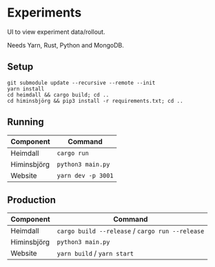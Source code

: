 # Experiments

UI to view experiment data/rollout.

Needs Yarn, Rust, Python and MongoDB.

## Setup

```
git submodule update --recursive --remote --init
yarn install
cd heimdall && cargo build; cd ..
cd himinsbjörg && pip3 install -r requirements.txt; cd ..
```

## Running

| Component   | Command            |
| ----------- | ------------------ |
| Heimdall    | `cargo run`        |
| Himinsbjörg | `python3 main.py`  |
| Website     | `yarn dev -p 3001` |

## Production

| Component   | Command                                         |
| ----------- | ----------------------------------------------- |
| Heimdall    | `cargo build --release` / `cargo run --release` |
| Himinsbjörg | `python3 main.py`                               |
| Website     | `yarn build` / `yarn start`                     |

